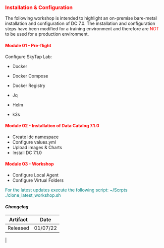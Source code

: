 ### <font color='red'>Installation & Configuration</font>

The following workshop is intended to highlight an on-premise bare-metal installation and configuration of DC 7.0. The installation and configuration steps have been modified for a training environment and therefore are <font color='red'>NOT</font> to be used for a production environment.

#### <font color='red'>Module 01 - Pre-flight</font>

Configure SkyTap Lab:
* Docker
* Docker Compose
* Docker Registry
* Jq
* Helm

* k3s

#### <font color='red'>Module 02 - Installation of Data Catalog 7.1.0</font>

* Create ldc namespace
* Configure values.yml
* Upload images & Charts
* Install DC 7.1.0

#### <font color='red'>Module 03 - Workshop</font>

* Configure Local Agent
* Configure Virtual Folders



<font color='teal'>For the latest updates execute the following script: ~/Scrpts ./clone_latest_workshop.sh </font>

#### <em> Changelog </em>

| Artifact                   | Date     |  
| ---------------------------| ---------| 
| Released                   | 01/07/22 |               
|
 

